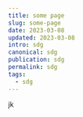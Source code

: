 ```yaml
---
title: some page
slug: some-page
date: 2023-03-08
updated: 2023-03-08
intro: sdg
canonical: sdg
publication: sdg
permalink: sdg
tags:
  - sdg
---
```

j﻿k